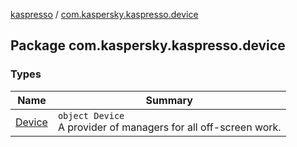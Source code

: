 [kaspresso](../index.md) / [com.kaspersky.kaspresso.device](./index.md)

## Package com.kaspersky.kaspresso.device

### Types

| Name | Summary |
|---|---|
| [Device](-device/index.md) | `object Device`<br>A provider of managers for all off-screen work. |
